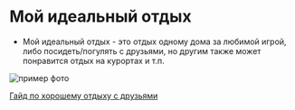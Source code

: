 # Мой идеальный отдых

- Мой идеальный отдых - это отдых одному дома за любимой игрой, либо посидеть/погулять с друзьями,
  но другим также может понравится отдых на курортах и т.п.

![пример фото](https://i.pinimg.com/originals/02/84/5a/02845aea7f6f24c97ebf8ad6bc17685f.jpg)

[Гайд по хорошему отдыху с друзьями](https://translated.turbopages.org/proxy_u/en-ru.ru.100e5fc9-67835acb-7d4a2d56-74722d776562/https/www.wikihow.com/Plan-a-Trip-with-Friends)
